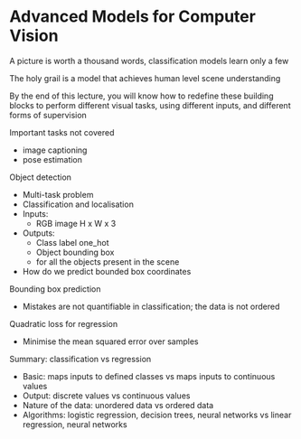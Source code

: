 # Advanced Models for Computer Vision

A picture is worth a thousand words, classification models learn only a few

The holy grail is a model that achieves human level scene understanding

By the end of this lecture, you will know how to redefine these building blocks to perform different visual tasks, using different inputs, and different forms of supervision

Important tasks not covered
- image captioning
- pose estimation

Object detection
- Multi-task problem
- Classification and localisation
- Inputs:
  - RGB image H x W x 3
- Outputs:
  - Class label one_hot
  - Object bounding box
  - for all the objects present in the scene
- How do we predict bounded box coordinates

Bounding box prediction
- Mistakes are not quantifiable in classification; the data is not ordered

Quadratic loss for regression
- Minimise the mean squared error over samples

Summary: classification vs regression
- Basic: maps inputs to defined classes vs maps inputs to continuous values
- Output: discrete values vs continuous values
- Nature of the data: unordered data vs ordered data
- Algorithms: logistic regression, decision trees, neural networks vs linear regression, neural networks


